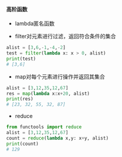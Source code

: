 #### 高阶函数

- lambda匿名函数

- filter对元素进行过滤，返回符合条件的集合
```python
alist = [3,6,-1,-4,-2]
test = filter(lambda x: x > 0, alist)
print(test)
# [3,6]

```

- map对每个元素进行操作并返回其集合
```python
alist = [3,12,35,12,67]
res = map(lambda x:x+20, alist)
print(res)
# [23, 32, 55, 32, 87]

```

- reduce

```python
from functools import reduce
alist = [3,12,35,12,67]
count = reduce(lambda x,y: x+y, alist)
print(count)
# 129
```
